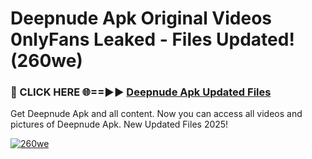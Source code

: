 # Deepnude Apk Original Videos 0nlyFans Leaked - Files Updated! (260we)

<h3>🔴 CLICK HERE 🌐==►► <a href="https://tinyurl.com/y5r63du9" rel="nofollow">Deepnude Apk Updated Files</a></h3>

Get Deepnude Apk and all content. Now you can access all videos and pictures of Deepnude Apk. New Updated Files 2025!

[![260we](https://i.imgur.com/UVo9nyh.gif)](https://tinyurl.com/y5r63du9)
